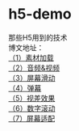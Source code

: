 # h5-demo
那些H5用到的技术  
博文地址：  
[（1）素材加载](http://www.cnblogs.com/leestar54/p/h5-demo-loading.html)  
[（2）音频&视频](http://www.cnblogs.com/leestar54/p/6411495.html)  
[（3）屏幕滑动](http://www.cnblogs.com/leestar54/p/6486359.html)  
[（4）弹幕](http://www.cnblogs.com/leestar54/p/6523620.html)  
[（5）视差效果](http://www.cnblogs.com/leestar54/p/6786752.html)  
[（6）数字滚动](http://www.cnblogs.com/leestar54/p/7481934.html)  
[（7）屏幕适配](http://www.cnblogs.com/leestar54/p/8296048.html)



